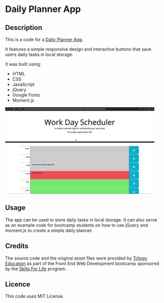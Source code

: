 
# Daily Planner App

## Description

This is a code for a [Daily Planner App](https://maijako.github.io/planner-app).

It features a simple responsive design and interactive buttons that save users daily tasks in local storage. 

It was built using:
* HTML
* CSS
* JavaScript
* jQuery
* Google Fonts
* Moment.js

![Calendar screen](./assets/images/05-third-party-apis-homework-demo.gif)


## Usage

The app can be used to store daily tasks in local storage.
It can also serve as an example code for bootcamp students on how to use jQuery and moment.js to create a simple daily planner.



## Credits

The source code and the original asset files were provided by [Trilogy Education](https://2u.com/) as part of the Front End Web Development bootcamp sponsored by the [Skills For Life](https://skillsforlife.edx.org/) program.


## Licence

This code uses MIT License.

